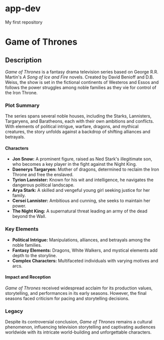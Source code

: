 # app-dev
My first repository
# Game of Thrones

## Description

*Game of Thrones* is a fantasy drama television series based on George R.R. Martin's *A Song of Ice and Fire* novels. Created by David Benioff and D.B. Weiss, the show is set in the fictional continents of Westeros and Essos and follows the power struggles among noble families as they vie for control of the Iron Throne.

### Plot Summary

The series spans several noble houses, including the Starks, Lannisters, Targaryens, and Baratheons, each with their own ambitions and conflicts. With elements of political intrigue, warfare, dragons, and mythical creatures, the story unfolds against a backdrop of shifting alliances and betrayals.

#### Characters

- **Jon Snow:** A prominent figure, raised as Ned Stark's illegitimate son, who becomes a key player in the fight against the Night King.
- **Daenerys Targaryen:** Mother of dragons, determined to reclaim the Iron Throne and free the enslaved.
- **Tyrion Lannister:** Known for his wit and intelligence, he navigates the dangerous political landscape.
- **Arya Stark:** A skilled and vengeful young girl seeking justice for her family.
- **Cersei Lannister:** Ambitious and cunning, she seeks to maintain her power.
- **The Night King:** A supernatural threat leading an army of the dead beyond the Wall.

### Key Elements

- **Political Intrigue:** Manipulations, alliances, and betrayals among the noble families.
- **Fantasy Elements:** Dragons, White Walkers, and mystical elements add depth to the storyline.
- **Complex Characters:** Multifaceted individuals with varying motives and arcs.

#### Impact and Reception

*Game of Thrones* received widespread acclaim for its production values, storytelling, and performances in its early seasons. However, the final seasons faced criticism for pacing and storytelling decisions.

### Legacy

Despite its controversial conclusion, *Game of Thrones* remains a cultural phenomenon, influencing television storytelling and captivating audiences worldwide with its intricate world-building and unforgettable characters.
